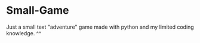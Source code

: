 # Small-Game
Just a small text "adventure" game made with python and my limited coding knowledge. ^^
